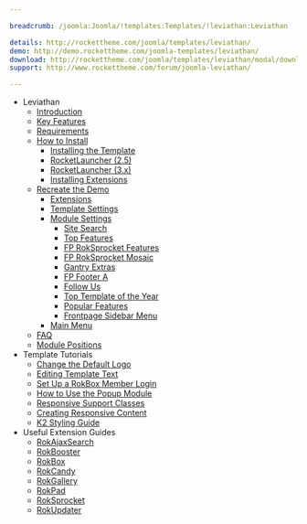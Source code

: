 ```yaml
---

breadcrumb: /joomla:Joomla/!templates:Templates/!leviathan:Leviathan

details: http://rockettheme.com/joomla/templates/leviathan/
demo: http://demo.rockettheme.com/joomla-templates/leviathan/
download: http://rockettheme.com/joomla/templates/leviathan/modal/downloads
support: http://www.rockettheme.com/forum/joomla-leviathan/

---
```


* Leviathan
    * [Introduction]()
    * [Key Features](INDEX.md#key-features)
    * [Requirements](INDEX.md#requirements)
    * [How to Install](../../platform/templates.md#how-to-install)
        * [Installing the Template](../../platform/templates.md#how-to-install-a-joomla-template)
        * [RocketLauncher (2.5)](../../platform/install_joomla_25.md)
        * [RocketLauncher (3.x)](../../platform/install_joomla_3x.md)
        * [Installing Extensions](../../platform/extensions.md#how-to-install-an-extension)
    * [Recreate the Demo](demo.md)
        * [Extensions](demo.md#recommended-extensions)
        * [Template Settings](demo_override.md)
        * [Module Settings](demo.md#module-settings)
            * [Site Search](demo_module_1.md)
            * [Top Features](demo_module_2.md)
            * [FP RokSprocket Features](demo_module_3.md)
            * [FP RokSprocket Mosaic](demo_module_4.md)
            * [Gantry Extras](demo_module_5.md)
            * [FP Footer A](demo_module_6.md)
            * [Follow Us](demo_module_7.md)
            * [Top Template of the Year](demo_module_8.md)
            * [Popular Features](demo_module_9.md)
            * [Frontpage Sidebar Menu](demo_module_10.md)
        * [Main Menu](demo.md#menu-settings)
    * [FAQ](faq.md)
    * [Module Positions](positions.md)
* Template Tutorials
    * [Change the Default Logo](../../basic/how_to_edit_the_logo.md)
    * [Editing Template Text](../../basic/how_to_edit_template_text.md)
    * [Set Up a RokBox Member Login](../../basic/how_to_set_up_a_rokbox_member_login.md)
    * [How to Use the Popup Module](../../basic/how_to_use_popup_module.md)
    * [Responsive Support Classes](../../basic/responsive_support_classes.md)
    * [Creating Responsive Content](../../basic/creating_responsive_content.md)
    * [K2 Styling Guide](../../basic/k2_styling_guide.md)
* Useful Extension Guides
    * [RokAjaxSearch](../../extensions/rokajaxsearch/)
    * [RokBooster](../../extensions/rokbooster/)
    * [RokBox](../../extensions/rokbox/)
    * [RokCandy](../../extensions/rokcandy)
    * [RokGallery](../../extensions/rokgallery/)
    * [RokPad](../../extensions/rokpad/)
    * [RokSprocket](../../extensions/roksprocket/)
    * [RokUpdater](../../extensions/rokupdater/)